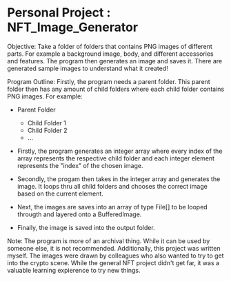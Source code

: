 # Personal Project : NFT_Image_Generator

Objective: Take a folder of folders that contains PNG images of different parts.
For example a background image, body, and different accessories and features.
The program then generates an image and saves it.
There are generated sample images to understand what it created!

Program Outline: Firstly, the program needs a parent folder.
This parent folder then has any amount of child folders where each child folder contains PNG images.
For example:
- Parent Folder
    - Child Folder 1
    - Child Folder 2
    - ...
    
- Firstly, the program generates an integer array where every index of the array represents the respective child folder and each integer element represents the "index" of the chosen image.
- Secondly, the progam then takes in the integer array and generates the image. It loops thru all child folders and chooses the correct image based on the current element.
- Next, the images are saves into an array of type File[] to be looped througth and layered onto a BufferedImage.
- Finally, the image is saved into the output folder.

Note: The program is more of an archival thing.
While it can be used by someone else, it is not recommended.
Additionally, this project was written myself.
The images were drawn by colleagues who also wanted to try to get into the crypto scene.
While the general NFT project didn't get far, it was a valuable learning expierence to try new things.
